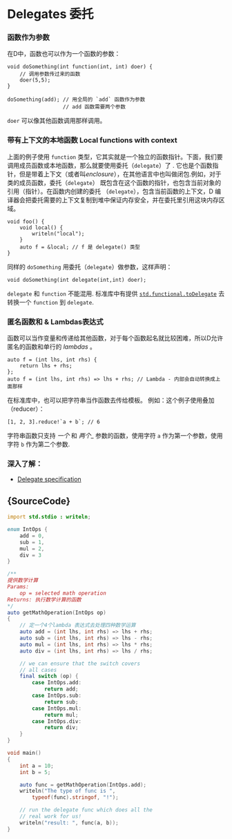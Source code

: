 # Delegates 委托

### 函数作为参数

在D中，函数也可以作为一个函数的参数：

    void doSomething(int function(int, int) doer) {
        // 调用参数传过来的函数
        doer(5,5);
    }

    doSomething(add); // 用全局的 `add` 函数作为参数
                      // add 函数需要两个参数

`doer` 可以像其他函数调用那样调用。

### 带有上下文的本地函数 Local functions with context

上面的例子使用 `function` 类型，它其实就是一个独立的函数指针。下面，我们要调用成员函数或本地函数，那么就要使用委托（`delegate`）了 . 它也是个函数指针，但是带着上下文（或者叫*enclosure*），在其他语言中也叫做闭包.例如，对于类的成员函数，委托（`delegate`） 既包含在这个函数的指针，也包含当前对象的引用（指针）。在函数内创建的委托 （`delegate`），包含当前函数的上下文，D 编译器会把委托需要的上下文复制到堆中保证内存安全，并在委托里引用这块内存区域。 

    void foo() {
        void local() {
            writeln("local");
        }
        auto f = &local; // f 是 delegate() 类型
    }

同样的 `doSomething` 用委托（`delegate`）做参数，这样声明：

    void doSomething(int delegate(int,int) doer);

`delegate` 和 `function` 不能混用. 标准库中有提供
[`std.functional.toDelegate`](https://dlang.org/phobos/std_functional.html#.toDelegate)
 去转换一个 `function` 到 `delegate`.

### 匿名函数和 & Lambdas表达式

函数可以当作变量和传递给其他函数，对于每个函数起名就比较困难，所以D允许匿名的函数和单行的 _lambdas_ 。

    auto f = (int lhs, int rhs) {
        return lhs + rhs;
    };
    auto f = (int lhs, int rhs) => lhs + rhs; // Lambda - 内部会自动转换成上面那样

在标准库中，也可以把字符串当作函数去传给模板。
例如：这个例子使用叠加（reducer）：

    [1, 2, 3].reduce!`a + b`; // 6

字符串函数只支持 _一个_ 和 _两个__ 参数的函数，使用字符 `a`
作为第一个参数，使用字符 `b` 作为第二个参数.

### 深入了解：

- [Delegate specification](https://dlang.org/spec/function.html#closures)

## {SourceCode}

```d
import std.stdio : writeln;

enum IntOps {
    add = 0,
    sub = 1,
    mul = 2,
    div = 3
}

/**
提供数学计算
Params:
    op = selected math operation
Returns: 执行数学计算的函数
*/
auto getMathOperation(IntOps op)
{
    // 定一个4个lambda 表达式去处理四种数学运算
    auto add = (int lhs, int rhs) => lhs + rhs;
    auto sub = (int lhs, int rhs) => lhs - rhs;
    auto mul = (int lhs, int rhs) => lhs * rhs;
    auto div = (int lhs, int rhs) => lhs / rhs;

    // we can ensure that the switch covers
    // all cases
    final switch (op) {
        case IntOps.add:
            return add;
        case IntOps.sub:
            return sub;
        case IntOps.mul:
            return mul;
        case IntOps.div:
            return div;
    }
}

void main()
{
    int a = 10;
    int b = 5;

    auto func = getMathOperation(IntOps.add);
    writeln("The type of func is ",
        typeof(func).stringof, "!");

    // run the delegate func which does all the
    // real work for us!
    writeln("result: ", func(a, b));
}
```
